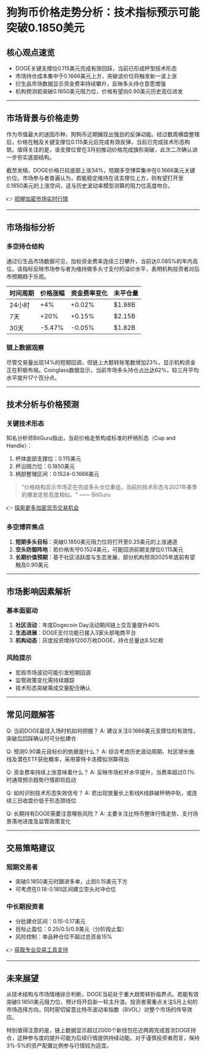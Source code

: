 # 狗狗币价格走势分析：技术指标预示可能突破0.1850美元

## 核心观点速览
- DOGE关键支撑位0.115美元完成有效回踩，当前已形成杯型技术形态
- 市场持仓成本集中于0.1666美元上方，突破该价位将触发新一波上涨
- 衍生品市场数据显示资金费率持续攀升，反映多头持仓意愿增强
- 机构预测若突破0.1850美元阻力位，价格有望向0.90美元历史高位进发

---

## 市场背景与价格走势
作为市值最大的迷因币种，狗狗币近期展现出强劲的反弹动能。经过数周横盘整理后，价格在触及关键支撑位0.115美元后完成有效反弹，当前已完成技术形态构筑。值得关注的是，该支撑位曾在3月初推动价格完成旗形突破，此次二次确认进一步夯实底部结构。

截至发稿，DOGE价格已较底部上涨34%，短期多空博弈集中在0.1666美元关键价位。市场参与者普遍认为，若能稳定维持在该支撑位上方，则有望打开至0.1850美元的上涨空间，这与历史波动率模型测算的阻力位高度吻合。

👉 [把握加密市场实时行情](https://bit.ly/okx_welcome)

---

## 市场指标分析

### 多空持仓结构
通过衍生品市场数据可见，加权资金费率连续三日攀升，当前达0.085%的年内高位。该指标反映市场参与者为维持做多头寸支付的溢价水平，表明机构投资者对后市预期趋于乐观。

| 时间周期 | 价格涨幅 | 资金费率变化 | 未平仓量 |
|---------|---------|------------|---------|
| 24小时   | +4%     | +0.02%     | $1.98B  |
| 7天     | +20%    | +0.15%     | $2.15B  |
| 30天    | -5.47%  | -0.05%     | $1.82B  |

### 链上数据观察
尽管交易量出现14%的短期回调，但链上大额转账笔数增加23%，显示机构资金正在积极布局。Coinglass数据显示，当前市场多头持仓占比达62%，较三月平均水平提升17个百分点。

---

## 技术分析与价格预测

### 关键技术形态
知名分析师BitGuru指出，当前价格走势构成标准的杯柄形态（Cup and Handle）：
1. 杯体底部支撑位：0.115美元
2. 杯沿阻力位：0.1850美元
3. 柄部整理区间：0.1524-0.1666美元

> "价格结构显示市场正在完成多头仓位重组，当前的技术形态与2021年春季的爆发走势高度相似。" —— BitGuru

👉 [探索更多加密货币交易机会](https://bit.ly/okx_welcome)

### 多空博弈焦点
1. **短期多头目标**：突破0.1850美元阻力位将打开至0.25美元的上涨通道
2. **空头防御阵地**：若价格失守0.1524美元，可能回测前期支撑位0.115美元
3. **长期价值预期**：基于社区活跃度与生态发展，部分机构预测2025年底前有望触及0.90美元

---

## 市场影响因素解析

### 基本面驱动
1. **社区活动**：年度Dogecoin Day活动期间链上交互量提升40%
2. **生态进展**：DOGE支付功能已接入3家头部电商平台
3. **机构动态**：灰度投资增持1200万枚DOGE，持仓总量达8.5亿枚

### 风险提示
- 宏观市场波动可能引发短期回调
- 监管政策变化需持续跟踪
- 技术形态突破需成交量配合确认

---

## 常见问题解答

Q: 当前DOGE最佳入场时机如何把握？
A: 建议关注0.1666美元支撑位的有效性，突破后回踩确认时可分批建仓

Q: 预测0.90美元目标价的依据是什么？
A: 综合考虑历史波动周期、社区增长曲线及潜在ETF获批概率，采用蒙特卡洛模拟测算得出

Q: 资金费率持续上涨意味着什么？
A: 反映市场杠杆水平提升，当费率超过0.1%时通常预示趋势行情即将启动

Q: 如何识别技术形态失效信号？
A: 若出现放量长上影线K线跌破杯柄中轨，或连续三日收盘价低于形态颈线位

Q: 长期持有DOGE需要注意哪些风险？
A: 主要关注比特币整体行情走势、支付场景落地进度及监管政策变化

---

## 交易策略建议

### 短期交易者
- 突破0.1850美元时跟进多单，止损0.15美元下方
- 可考虑在0.18-0.185区间建立空头对冲仓位

### 中长期投资者
- 分批建仓区间：0.15-0.17美元
- 目标止盈位：0.25/0.5/0.9美元（分阶段止盈）
- 风险控制：单品种仓位不超过总资金15%

👉 [获取专业交易工具支持](https://bit.ly/okx_welcome)

---

## 未来展望
从技术结构与市场情绪综合判断，DOGE当前处于重大趋势转折临界点。若能有效突破0.1850美元阻力位，预计将开启新一轮主升浪。投资者需重点关注5月上旬的市场选择方向，同时密切留意比特币波动率指数（BVOL）对整个市场的传导效应。

特别值得注意的是，链上数据显示超过2000个新钱包在近两周完成首次DOGE持仓，这种参与度的提升可能为后续行情提供持续动能。对于谨慎投资者而言，保持3%-5%的资产配置比例参与行情较为适宜。